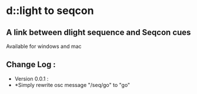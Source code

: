 # d::light to seqcon
## A link between dlight sequence and Seqcon cues

Available for windows and mac

## Change Log : 

* Version 0.0.1 : 
* *Simply rewrite osc message "/seq/go" to "go"